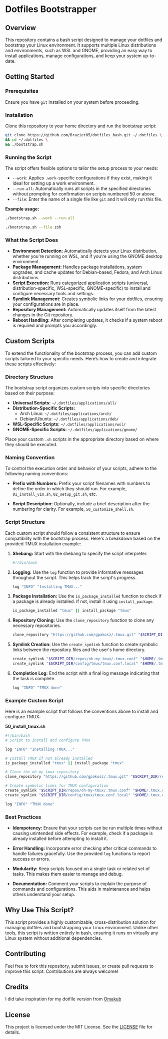 # Dotfiles Bootstrapper

## Overview
This repository contains a bash script designed to manage your dotfiles and bootstrap your Linux environment. It supports multiple Linux distributions and environments, such as WSL and GNOME, providing an easy way to install applications, manage configurations, and keep your system up-to-date.

## Getting Started

### Prerequisites
Ensure you have `git` installed on your system before proceeding.

### Installation
Clone this repository to your home directory and run the bootstrap script:

```bash
git clone https://github.com/Brazier85/dotfiles_bash.git ~/.dotfiles \
&& cd ~/.dotfiles \
&& ./bootstrap.sh
```

### Running the Script
The script offers flexible options to tailor the setup process to your needs:

- `--work`: Applies `.work`-specific configurations if they exist, making it ideal for setting up a work environment.
- `--run-all`: Automatically runs all scripts in the specified directories without prompting for confirmation on scripts numbered 50 or above.
- `--file`: Enter the name of a single file like `git` and it will only run this file.

**Example usage:**

```bash
./bootstrap.sh --work --run-all

./bootstrap.sh --file zsh
```

### What the Script Does
- **Environment Detection:** Automatically detects your Linux distribution, whether you're running on WSL, and if you're using the GNOME desktop environment.
- **Package Management:** Handles package installations, system upgrades, and cache updates for Debian-based, Fedora, and Arch Linux distributions.
- **Script Execution:** Runs categorized application scripts (universal, distribution-specific, WSL-specific, GNOME-specific) to install and configure necessary tools and settings.
- **Symlink Management:** Creates symbolic links for your dotfiles, ensuring your configurations are in place.
- **Repository Management:** Automatically updates itself from the latest changes in the Git repository.
- **Reboot Handling:** After completing updates, it checks if a system reboot is required and prompts you accordingly.

## Custom Scripts

To extend the functionality of the bootstrap process, you can add custom scripts tailored to your specific needs. Here’s how to create and integrate these scripts effectively:

### Directory Structure
The bootstrap script organizes custom scripts into specific directories based on their purpose:

- **Universal Scripts:** `~/.dotfiles/applications/all/`
- **Distribution-Specific Scripts:**
  - Arch Linux: `~/.dotfiles/applications/arch/`
  - Debian/Ubuntu: `~/.dotfiles/applications/deb/`
- **WSL-Specific Scripts:** `~/.dotfiles/applications/wsl/`
- **GNOME-Specific Scripts:** `~/.dotfiles/applications/gnome/`

Place your custom `.sh` scripts in the appropriate directory based on where they should be executed.

### Naming Convention
To control the execution order and behavior of your scripts, adhere to the following naming conventions:

- **Prefix with Numbers:** Prefix your script filenames with numbers to define the order in which they should run. For example, `01_install_vim.sh`, `02_setup_git.sh`, etc.
  
- **Script Description:** Optionally, include a brief description after the numbering for clarity. For example, `50_customize_shell.sh`.

### Script Structure
Each custom script should follow a consistent structure to ensure compatibility with the bootstrap process. Here's a breakdown based on the provided TMUX installation example:

1. **Shebang:** Start with the shebang to specify the script interpreter.

   ```bash
   #!/bin/bash
   ```

2. **Logging:** Use the `log` function to provide informative messages throughout the script. This helps track the script's progress.

   ```bash
   log "INFO" "Installing TMUX..."
   ```

3. **Package Installation:** Use the `is_package_installed` function to check if a package is already installed. If not, install it using `install_package`.

   ```bash
   is_package_installed "tmux" || install_package "tmux"
   ```

4. **Repository Cloning:** Use the `clone_repository` function to clone any necessary repositories.

   ```bash
   clone_repository "https://github.com/gpakosz/.tmux.git" "$SCRIPT_DIR/repos/oh-my-tmux"
   ```

5. **Symlink Creation:** Use the `create_symlink` function to create symbolic links between the repository files and the user's home directory.

   ```bash
   create_symlink "$SCRIPT_DIR/repos/oh-my-tmux/.tmux.conf" "$HOME/.tmux.conf"
   create_symlink "$SCRIPT_DIR/config/tmux/tmux.conf.local" "$HOME/.tmux.conf.local"
   ```

6. **Completion Log:** End the script with a final log message indicating that the task is complete.

   ```bash
   log "INFO" "TMUX done"
   ```

### Example Custom Script

Here is an example script that follows the conventions above to install and configure TMUX:

**50_install_tmux.sh**

```bash
#!/bin/bash
# Script to install and configure TMUX

log "INFO" "Installing TMUX..."

# Install TMUX if not already installed
is_package_installed "tmux" || install_package "tmux"

# Clone the oh-my-tmux repository
clone_repository "https://github.com/gpakosz/.tmux.git" "$SCRIPT_DIR/repos/oh-my-tmux"

# Create symbolic links for TMUX configuration
create_symlink "$SCRIPT_DIR/repos/oh-my-tmux/.tmux.conf" "$HOME/.tmux.conf"
create_symlink "$SCRIPT_DIR/config/tmux/tmux.conf.local" "$HOME/.tmux.conf.local"

log "INFO" "TMUX done"
```

### Best Practices
- **Idempotency:** Ensure that your scripts can be run multiple times without causing unintended side effects. For example, check if a package is already installed before attempting to install it.
  
- **Error Handling:** Incorporate error checking after critical commands to handle failures gracefully. Use the provided `log` functions to report success or errors.

- **Modularity:** Keep scripts focused on a single task or related set of tasks. This makes them easier to manage and debug.

- **Documentation:** Comment your scripts to explain the purpose of commands and configurations. This aids in maintenance and helps others understand your setup.

## Why Use This Script?
This script provides a highly customizable, cross-distribution solution for managing dotfiles and bootstrapping your Linux environment. Unlike other tools, this script is written entirely in bash, ensuring it runs on virtually any Linux system without additional dependencies.

## Contributing
Feel free to fork this repository, submit issues, or create pull requests to improve this script. Contributions are always welcome!

## Credits

I did take inspiration for my dotfile version from [Omakub](https://github.com/basecamp/omakub)

## License
This project is licensed under the MIT License. See the [LICENSE](LICENSE) file for details.